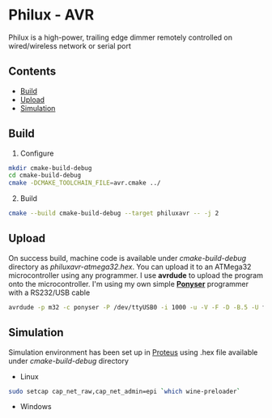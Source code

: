 # Philux - AVR
Philux is a high-power, trailing edge dimmer remotely controlled on wired/wireless network or serial port

## Contents
* [Build](#build)
* [Upload](#upload)
* [Simulation](#simulation)

## Build

1. Configure
```sh
mkdir cmake-build-debug
cd cmake-build-debug
cmake -DCMAKE_TOOLCHAIN_FILE=avr.cmake ../
```

2. Build
```sh
cmake --build cmake-build-debug --target philuxavr -- -j 2
```

## Upload
On success build, machine code is available under *cmake-build-debug* directory as *philuxavr-atmega32.hex*. You can upload it to an ATMega32 microcontroller using any programmer.
I use **avrdude** to upload the program onto the microcontroller. I'm using my own simple **[Ponyser][ponyser]** programmer with a RS232/USB cable
```sh
avrdude -p m32 -c ponyser -P /dev/ttyUSB0 -i 1000 -u -V -F -D -B.5 -U flash:w:cmake-build-debug/philuxavr-atmega32.hex:i
```

## Simulation
Simulation environment has been set up in [Proteus][labcenter] using .hex file available under *cmake-build-debug* directory

* Linux
```bash
sudo setcap cap_net_raw,cap_net_admin=epi `which wine-preloader`
```

* Windows

[labcenter]: https://www.labcenter.com/
[ponyser]: https://github.com/pouyanh/ponyser-pcb
